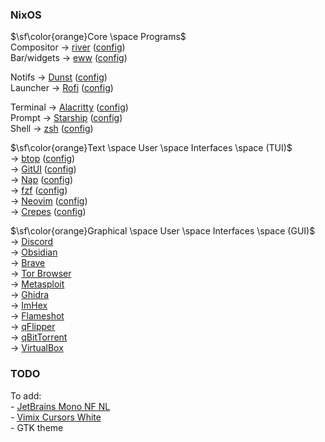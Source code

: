 


### NixOS

$\sf\color{orange}Core \space Programs$<br>
Compositor -> [river]() ([config]())<br>
Bar/widgets -> [eww]() ([config]())<br>

Notifs -> [Dunst]() ([config]())<br>
Launcher -> [Rofi]() ([config]())<br>

Terminal -> [Alacritty]() ([config]())<br>
Prompt -> [Starship]() ([config]())<br>
Shell -> [zsh]() ([config]())<br>




$\sf\color{orange}Text \space User \space Interfaces \space (TUI)$<br>
-> [btop]() ([config]())<br>
-> [GitUI]() ([config]())<br>
-> [Nap]() ([config]())<br>
-> [fzf]() ([config]())<br>
-> [Neovim]() ([config]())<br>
-> [Crepes]() ([config]())<br>


$\sf\color{orange}Graphical \space User \space Interfaces \space (GUI)$<br>
-> [Discord]()<br>
-> [Obsidian]()<br>
-> [Brave]()<br>
-> [Tor Browser]()<br>
-> [Metasploit]()<br>
-> [Ghidra]()<br>
-> [ImHex]()<br>
-> [Flameshot]()<br>
-> [qFlipper]()<br>
-> [qBitTorrent]()<br>
-> [VirtualBox]()<br>


### TODO

To add: <br>
\- [JetBrains Mono NF NL](https://github.com/ryanoasis/nerd-fonts)<br>
\- [Vimix Cursors White](https://github.com/vinceliuice/Vimix-cursors)<br>
\- GTK theme
